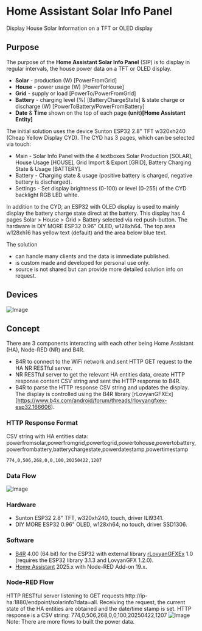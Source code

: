 # Home Assistant Solar Info Panel
Display House Solar Information on a TFT or OLED display

## Purpose
The purpose of the **Home Assistant Solar Info Panel** (SIP) is to display in regular intervals, the house power data on a TFT or OLED display.

* **Solar** - production (W) [PowerFromGrid]
* **House** - power usage (W) [PowerToHouse]
* **Grid** - supply or load [PowerTo/PowerFromGrid]
* **Battery** - charging level (%) [BatteryChargeState] & state charge or discharge (W) [PowerToBattery/PowerFromBattery]
* **Date** & **Time** shown on the top of each page
__(unit)[Home Assistant Entity]__

The initial solution uses the device Sunton ESP32 2.8" TFT w320xh240 (Cheap Yellow Display CYD).
The CYD has 3 pages, which can be selected via touch:

* Main - Solar Info Panel with the 4 textboxes Solar Production [SOLAR], House Usage [HOUSE], Grid Import & Export [GRID], Battery Charging State & Usage [BATTERY].
* Battery - Charging state & usage (positive battery is charged, negative battery is discharged).
* Settings - Set display brightness (0-100) or level (0-255) of the CYD backlight RGB LED white.

In addition to the CYD, an ESP32 with OLED display is used to mainly display the battery charge state direct at the battery.
This display has 4 pages Solar > House > Grid > Battery selected via red push-button.
The hardware is DIY MORE ESP32 0.96" OLED, w128xh64. The top area w128xh16 has yellow text (default) and the area below blue text.

The solution
* can handle many clients and the data is immediate published.
* is custom made and developed for personal use only.
* source is not shared but can provide more detailed solution info on request.

## Devices
![Image](https://github.com/user-attachments/assets/3ef22ba2-3378-48da-8b4a-3801a4f8d3b5)

## Concept
There are 3 components interacting with each other being Home Assistant (HA), Node-RED (NR) and B4R.
* B4R to connect to the WiFi network and sent HTTP GET request to the HA NR RESTful server.
* NR RESTful server to get the relevant HA entities data, create HTTP response content CSV string and sent the HTTP response to B4R.
* B4R to parse the HTTP response CSV string and updates the display. The display is controlled using the B4R library [rLovyanGFXEx][https://www.b4x.com/android/forum/threads/rlovyangfxex-esp32.166606).

### HTTP Response Format
CSV string with HA entities data:
powerfromsolar,powerfromgrid,powertogrid,powertohouse,powertobattery,powerfrombattery,batterychargestate,powerdatestamp,powertimestamp
```
774,0,506,268,0,0,100,20250422,1207
```

### Data Flow
![Image](https://github.com/user-attachments/assets/fedc6629-1dcd-4c60-862e-e7030e4d203a)

### Hardware
* Sunton ESP32 2.8" TFT, w320xh240, touch, driver ILI9341.
* DIY MORE ESP32 0.96" OLED, w128xh64, no touch, driver SSD1306.

### Software
* [B4R](https://www.b4x.com/b4r.html) 4.00 (64 bit) for the ESP32 with external library [rLovyanGFXEx](https://www.b4x.com/android/forum/threads/rlovyangfxex-esp32.166606) 1.0 (requires the ESP32 library 3.1.3 and LovyanGFX 1.2.0).
* [Home Assistant](https://www.home-assistant.io) 2025.x with Node-RED Add-on 19.x.

### Node-RED Flow
HTTP RESTful server listening to GET requests http://ip-ha:1880/endpoint/solarinfo?data=all.
Receiving the request, the current state of the HA entities are obtained and the date/time stamp is set.
HTTP response is a CSV string: 774,0,506,268,0,0,100,20250422,1207
![Image](https://github.com/user-attachments/assets/8ac26211-7aad-463e-9fb5-4df9be426e6d)
Note: There are more flows to built the power data.

